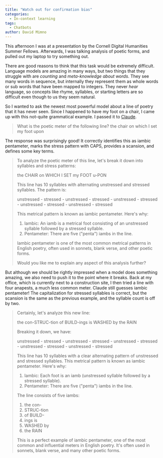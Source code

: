 ```yaml
---
title: "Watch out for confirmation bias"
categories:
  - In-context learning
tags:
  - Chatbots
author: David Mimno
---
```


This afternoon I was at a presentation by the Cornell Digital Humanities Summer Fellows. Afterwards, I was talking analysis of poetic forms, and pulled out my laptop to try something out.

There are good reasons to think that this task would be extremely difficult. Language models are amazing in many ways, but two things that they struggle with are *counting* and *meta-knowledge about words*. They see many words in sequence, but internally they represent them as whole words or sub words that have been mapped to integers. They never *hear* language, so concepts like rhyme, syllables, or starting letters are so difficult even though to us they seem natural. 

So I wanted to ask the newest most powerful model about a line of poetry that it has never seen. Since I happened to have my foot on a chair, I came up with this not-quite grammatical example. I passed it to [Claude](https://claude.ai).

> What is the poetic meter of the following line? 
> the chair on which I set my foot upon

The response was surprisingly good! It correctly identifies this as iambic pentameter, marks the stress pattern with CAPS, provides a scansion, and defines some key terms.

> To analyze the poetic meter of this line, let's break it down into syllables and stress patterns:
> 
> the CHAIR on WHICH I SET my FOOT u-PON
> 
> This line has 10 syllables with alternating unstressed and stressed syllables. The pattern is:
> 
> unstressed - stressed - unstressed - stressed - unstressed - stressed - unstressed - stressed - unstressed - stressed
> 
> This metrical pattern is known as iambic pentameter. Here's why:
> 
> 1. Iambic: An iamb is a metrical foot consisting of an unstressed syllable followed by a stressed syllable.
> 2. Pentameter: There are five ("penta") iambs in the line.
> 
> Iambic pentameter is one of the most common metrical patterns in English poetry, often used in sonnets, blank verse, and other poetic forms.
> 
> Would you like me to explain any aspect of this analysis further?

But although we should be rightly impressed when a model does something amazing, we also need to push it to the point where it breaks. Back at my office, which is currently next to a construction site, I then tried a line with four anapests, a much less common meter. Claude still guesses iambic pentameter! The capitalization for stressed syllables is correct, but the scansion is the same as the previous example, and the syllable count is off by two.

> Certainly, let's analyze this new line:
> 
> the con-STRUC-tion of BUILD-ings is WASHED by the RAIN
> 
> Breaking it down, we have:
> 
> unstressed - stressed - unstressed - stressed - unstressed - stressed - unstressed - stressed - unstressed - stressed
> 
> This line has 10 syllables with a clear alternating pattern of unstressed and stressed syllables. This metrical pattern is known as iambic pentameter. Here's why:
> 
> 1. Iambic: Each foot is an iamb (unstressed syllable followed by a stressed syllable).
> 2. Pentameter: There are five ("penta") iambs in the line.
> 
> The line consists of five iambs:
> 1. the con-
> 2. STRUC-tion
> 3. of BUILD-
> 4. ings is
> 5. WASHED by
> 6. the RAIN
> 
> This is a perfect example of iambic pentameter, one of the most common and influential meters in English poetry. It's often used in sonnets, blank verse, and many other poetic forms.

